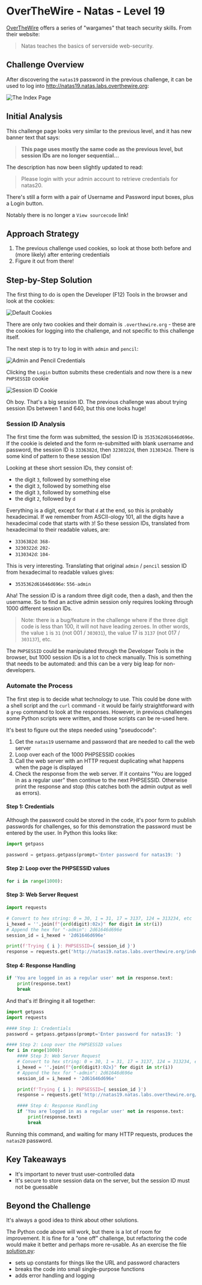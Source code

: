# OverTheWire - Natas - Level 19

[OverTheWire](https://overthewire.org) offers a series of "wargames" that teach
security skills. From their website:

> Natas teaches the basics of serverside web-security.

## Challenge Overview

After discovering the `natas19` password in the previous challenge, it can be
used to log into http://natas19.natas.labs.overthewire.org:

![The Index Page](images/level_19/00_index_page.png)

## Initial Analysis

This challenge page looks very similar to the previous level, and it has new
banner text that says:

> **This page uses mostly the same code as the previous level, but session IDs are no longer sequential...**

The description has now been slightly updated to read:

> Please login with your admin account to retrieve credentials for natas20.

There's still a form with a pair of Username and Password input boxes, plus a
Login button.

Notably there is no longer a `View sourcecode` link!

## Approach Strategy

1. The previous challenge used cookies, so look at those both before and (more
   likely) after entering credentials
1. Figure it out from there!

## Step-by-Step Solution

The first thing to do is open the Developer (F12) Tools in the browser and look
at the cookies:

![Default Cookies](images/level_19/01_default_cookies.png)

There are only two cookies and their domain is `.overthewire.org` - these are
the cookies for logging into the challenge, and not specific to this challenge
itself.

The next step is to try to log in with `admin` and `pencil`:

![Admin and Pencil Credentials](images/level_19/02_admin_pencil.png)

Clicking the `Login` button submits these credentials and now there is a new
`PHPSESSID` cookie

![Session ID Cookie](images/level_19/03_session_id_cookie.png)

Oh boy. That's a big session ID. The previous challenge was about trying session
IDs between 1 and 640, but this one looks huge!

### Session ID Analysis

The first time the form was submitted, the session ID is `3535362d61646d696e`.
If the cookie is deleted and the form re-submitted with blank username and
password, the session ID is `3336382d`, then `3230322d`, then `3130342d`. There
is some kind of pattern to these session IDs!

Looking at these short session IDs, they consist of:

- the digit `3`, followed by something else
- the digit `3`, followed by something else
- the digit `3`, followed by something else
- the digit `2`, followed by `d`

Everything is a digit, except for that `d` at the end, so this is probably
hexadecimal. If we remember from ASCII-ology 101, all the digits have a
hexadecimal code that starts with `3`! So these session IDs, translated from
hexadecimal to their readable values, are:

- `3336382d`: `368-`
- `3230322d`: `202-`
- `3130342d`: `104-`

This is very interesting. Translating that original `admin` / `pencil` session
ID from hexadecimal to readable values gives:

- `3535362d61646d696e`: `556-admin`

Aha! The session ID is a random three digit code, then a dash, and then the
username. So to find an active admin session only requires looking through 1000
different session IDs.

> Note: there is a bug/feature in the challenge where if the three digit code is
> less than 100, it will not have leading zeroes. In other words, the value `1`
> is `31` (not 001 / `303031`), the value 17 is `3137` (not 017 / `303137`),
> etc.

The `PHPSESSID` could be manipulated through the Developer Tools in the browser,
but 1000 session IDs is a lot to check manually. This is something that needs to
be automated: and this can be a very big leap for non-developers.

### Automate the Process

The first step is to decide what technology to use. This could be done with a
shell script and the `curl` command - it would be fairly straightforward with
a `grep` command to look at the responses. However, in previous challenges some
Python scripts were written, and those scripts can be re-used here.

It's best to figure out the steps needed using "pseudocode":

1. Get the `natas19` username and password that are needed to call the web
   server
2. Loop over each of the 1000 PHPSESSID cookies
3. Call the web server with an HTTP request duplicating what happens when the
   page is displayed
4. Check the response from the web server. If it contains "You are logged in as
   a regular user" then continue to the next PHPSESSID. Otherwise print the
   response and stop (this catches both the admin output as well as errors).

#### Step 1: Credentials

Although the password could be stored in the code, it's poor form to publish
passwords for challenges, so for this demonstration the password must be
entered by the user. In Python this looks like:

```python
import getpass

password = getpass.getpass(prompt='Enter password for natas19: ')
```

#### Step 2: Loop over the PHPSESSID values

```python
for i in range(1000):
```

#### Step 3: Web Server Request

```python
import requests

# Convert to hex string: 0 = 30, 1 = 31, 17 = 3137, 124 = 313234, etc
i_hexed = ''.join(f"{ord(digit):02x}" for digit in str(i))
# Append the hex for "-admin": 2d61646d696e
session_id = i_hexed + '2d61646d696e'

print(f'Trying { i }: PHPSESSID={ session_id }')
response = requests.get('http://natas19.natas.labs.overthewire.org/index.php', auth=("natas19", password), cookies={ "PHPSESSID": session_id })
```

#### Step 4: Response Handling

```python
if 'You are logged in as a regular user' not in response.text:
    print(response.text)
    break
```

And that's it! Bringing it all together:

```python
import getpass
import requests

#### Step 1: Credentials
password = getpass.getpass(prompt='Enter password for natas19: ')

#### Step 2: Loop over the PHPSESSID values
for i in range(1000):
    #### Step 3: Web Server Request
    # Convert to hex string: 0 = 30, 1 = 31, 17 = 3137, 124 = 313234, etc
    i_hexed = ''.join(f"{ord(digit):02x}" for digit in str(i))
    # Append the hex for "-admin": 2d61646d696e
    session_id = i_hexed + '2d61646d696e'

    print(f'Trying { i }: PHPSESSID={ session_id }')
    response = requests.get('http://natas19.natas.labs.overthewire.org/index.php', auth=("natas19", password), cookies={ "PHPSESSID": session_id })

    #### Step 4: Response Handling
    if 'You are logged in as a regular user' not in response.text:
        print(response.text)
        break
```

Running this command, and waiting for many HTTP requests, produces the
`natas20` password.

## Key Takeaways

- It's important to never trust user-controlled data
- It's secure to store session data on the server, but the session ID must not
  be guessable

## Beyond the Challenge

It's always a good idea to think about other solutions.

The Python code above will work, but there is a lot of room for improvement. It
is fine for a "one off" challenge, but refactoring the code would make it better
and perhaps more re-usable. As an exercise the file
[solution.py](files/level_19/solution.py):

- sets up constants for things like the URL and password characters
- breaks the code into small single-purpose functions
- adds error handling and logging
